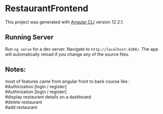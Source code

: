 # RestaurantFrontend

This project was generated with [Angular CLI](https://github.com/angular/angular-cli) version 12.2.1.

## Running Server

Run `ng serve` for a dev server. Navigate to `http://localhost:4200/`. The app will automatically reload if you change any of the source files.

## Notes: 
most of features came from angular front to back course like :<br> 
#Authirization [login / register]<br>
#Authirization [login / register]<br>
#display restaurant details on a dashboard<br>
#delete restaurant<br>
#add restaurant <br>